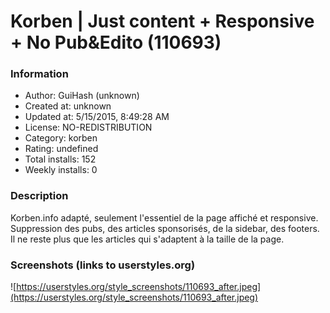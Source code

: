 # Korben | Just content + Responsive + No Pub&Edito (110693)

### Information
- Author: GuiHash (unknown)
- Created at: unknown
- Updated at: 5/15/2015, 8:49:28 AM
- License: NO-REDISTRIBUTION
- Category: korben
- Rating: undefined
- Total installs: 152
- Weekly installs: 0


### Description
Korben.info adapté, seulement l'essentiel de la page affiché et responsive.
Suppression des pubs, des articles sponsorisés, de la sidebar, des footers. Il ne reste plus que les articles qui s'adaptent à la taille de la page.


### Screenshots (links to userstyles.org)
![https://userstyles.org/style_screenshots/110693_after.jpeg](https://userstyles.org/style_screenshots/110693_after.jpeg)


